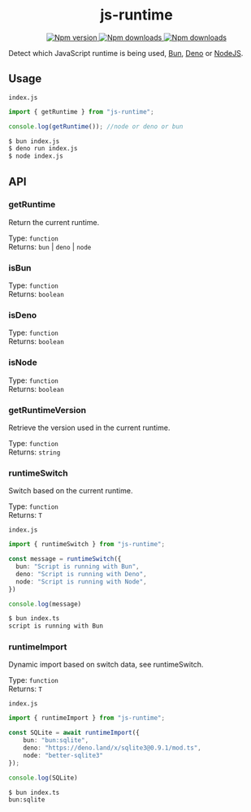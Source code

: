 <div align="center">
  <h1>js-runtime</h1>
  
<!-- Badges -->
<p>
  <a href="https://www.npmjs.com/package/@stijnvanhulle/js-runtime">
    <img alt="Npm version" src="https://img.shields.io/npm/v/js-runtime?style=for-the-badge"/>
  </a>

  <a href="https://www.npmjs.com/package/js-runtime">
    <img alt="Npm downloads" src="https://img.shields.io/bundlephobia/min/js-runtime?style=for-the-badge"/>
  </a>

  <a href="https://www.npmjs.com/package/js-runtime">
    <img alt="Npm downloads" src="https://img.shields.io/npm/dm/js-runtime?style=for-the-badge"/>
  </a>
</p>
</div>

Detect which JavaScript runtime is being used, [Bun](https://bun.sh/), [Deno](https://deno.com/runtime) or [NodeJS](https://nodejs.org/).

## Usage

`index.js`

```javascript
import { getRuntime } from "js-runtime";

console.log(getRuntime()); //node or deno or bun
```

```bash
$ bun index.js
$ deno run index.js
$ node index.js
```

## API

### getRuntime

Return the current runtime.

Type: `function`\
Returns: `bun` | `deno` | `node`

### isBun

Type: `function`\
Returns: `boolean`

### isDeno

Type: `function`\
Returns: `boolean`


### isNode

Type: `function`\
Returns: `boolean`

### getRuntimeVersion

Retrieve the version used in the current runtime.

Type: `function`\
Returns: `string`


### runtimeSwitch

Switch based on the current runtime.

Type: `function`\
Returns: `T`

`index.js`

```typescript
import { runtimeSwitch } from "js-runtime";

const message = runtimeSwitch({
  bun: "Script is running with Bun",
  deno: "Script is running with Deno",
  node: "Script is running with Node",
})

console.log(message)
```

```bash
$ bun index.ts
script is running with Bun
```

### runtimeImport

Dynamic import based on switch data, see runtimeSwitch.

Type: `function`\
Returns: `T`

`index.js`

```typescript
import { runtimeImport } from "js-runtime";

const SQLite = await runtimeImport({
    bun: "bun:sqlite",
    deno: "https://deno.land/x/sqlite3@0.9.1/mod.ts",
    node: "better-sqlite3"
});

console.log(SQLite)
```

```bash
$ bun index.ts
bun:sqlite
```
